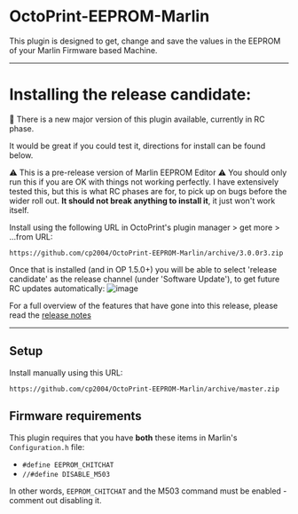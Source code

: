 # OctoPrint-EEPROM-Marlin

This plugin is designed to get, change and save the values in the EEPROM of your Marlin Firmware based Machine.

---

# Installing the release candidate:
:tada: There is a new major version of this plugin available, currently in RC phase.

It would be great if you could test it, directions for install can be found below.

:warning: This is a pre-release version of Marlin EEPROM Editor :warning: 
You should only run this if you are OK with things not working perfectly. I have extensively tested this, but this is what RC phases are for, to pick up on bugs before the wider roll out. **It should not break anything to install it**, it just won't work itself.

Install using the following URL in OctoPrint's plugin manager > get more > ...from URL:
```
https://github.com/cp2004/OctoPrint-EEPROM-Marlin/archive/3.0.0r3.zip
```
Once that is installed (and in OP 1.5.0+) you will be able to select 'release candidate' as the release channel (under 'Software Update'), to get future RC updates automatically:
![image](https://user-images.githubusercontent.com/31997505/102026390-722e7200-3d95-11eb-80e1-05197b9868f0.png)

For a full overview of the features that have gone into this release, please read the [release notes](https://github.com/cp2004/OctoPrint-EEPROM-Marlin/releases/tag/3.0.0rc1)

---

## Setup

Install manually using this URL:

    https://github.com/cp2004/OctoPrint-EEPROM-Marlin/archive/master.zip



## Firmware requirements

This plugin requires that you have **both** these items in Marlin's `Configuration.h` file:

* `#define EEPROM_CHITCHAT`
* `//#define DISABLE_M503`

In other words, `EEPROM_CHITCHAT` and the M503 command must be enabled - comment out disabling it.
